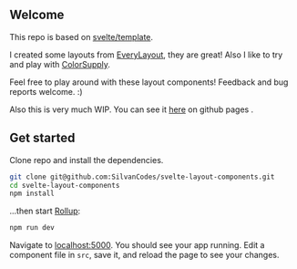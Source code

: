 ## Welcome

This repo is based on [svelte/template](https://github.com/sveltejs/template).

I created some layouts from [EveryLayout](https://every-layout.dev/), they are great!
Also I like to try and play with [ColorSupply](https://colorsupplyyy.com/app).

Feel free to play around with these layout components! Feedback and bug reports welcome. :)

Also this is very much WIP. You can see it [here](https://silvancodes.github.io/svelte-layout-components/) on github pages .

## Get started

Clone repo and install the dependencies.

```bash
git clone git@github.com:SilvanCodes/svelte-layout-components.git
cd svelte-layout-components
npm install
```

...then start [Rollup](https://rollupjs.org):

```bash
npm run dev
```

Navigate to [localhost:5000](http://localhost:5000). You should see your app running. Edit a component file in `src`, save it, and reload the page to see your changes.
